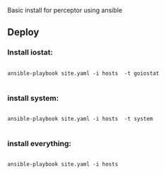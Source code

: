 Basic install for perceptor using ansible
<h2>Deploy</h2>
<h3>Install iostat:</h3>
<pre>
<code>
ansible-playbook site.yaml -i hosts  -t goiostat
</code>
</pre>
<h3>install system:</h3>
<pre>
<code>
ansible-playbook site.yaml -i hosts  -t system
</code>
</pre>
<h3>install everything:</h3>
<pre>
<code>
ansible-playbook site.yaml -i hosts
</code>
</pre>
